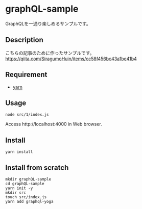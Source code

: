 graphQL-sample
====

GraphQLを一通り楽しめるサンプルです。

## Description
こちらの記事のために作ったサンプルです。  
https://qiita.com/SiragumoHuin/items/cc58f456bc43a1be41b4


## Requirement
- [yarn](https://yarnpkg.com)

## Usage
```
node src/1/index.js
```
Access http://localhost:4000 in Web browser.


## Install
```
yarn install
```

## Install from scratch

```
mkdir graphQL-sample
cd graphQL-sample
yarn init -y
mkdir src
touch src/index.js
yarn add graphql-yoga
```
